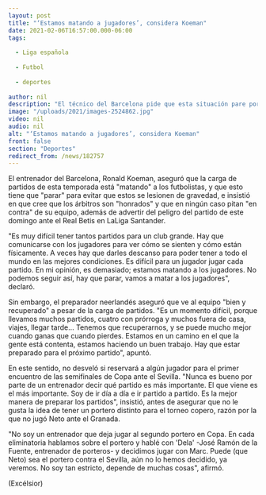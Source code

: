 ```yaml
---
layout: post
title: "‘Estamos matando a jugadores’, considera Koeman"
date: 2021-02-06T16:57:00.000-06:00
tags:
  
  - Liga española
  
  - Futbol
  
  - deportes
  
author: nil
description: "El técnico del Barcelona pide que esta situación pare porque no se puede seguir así. “Llevamos muchos partidos”, dice"
image: "/uploads/2021/images-2524862.jpg"
video: nil
audio: nil
alt: "‘Estamos matando a jugadores’, considera Koeman"
front: false
section: "Deportes"
redirect_from: /news/182757
---
```


El entrenador del Barcelona, Ronald Koeman, aseguró que la carga de partidos de esta temporada está "matando" a los futbolistas, y que esto tiene que "parar" para evitar que estos se lesionen de gravedad, e insistió en que cree que los árbitros son "honrados" y que en ningún caso pitan "en contra" de su equipo, además de advertir del peligro del partido de este domingo ante el Real Betis en LaLiga Santander.

"Es muy difícil tener tantos partidos para un club grande. Hay que comunicarse con los jugadores para ver cómo se sienten y cómo están físicamente. A veces hay que darles descanso para poder tener a todo el mundo en las mejores condiciones. Es difícil para un jugador jugar cada partido. En mi opinión, es demasiado; estamos matando a los jugadores. No podemos seguir así, hay que parar, vamos a matar a los jugadores", declaró.

Sin embargo, el preparador neerlandés aseguró que ve al equipo "bien y recuperado" a pesar de la carga de partidos. "Es un momento difícil, porque llevamos muchos partidos, cuatro con prórroga y muchos fuera de casa, viajes, llegar tarde... Tenemos que recuperarnos, y se puede mucho mejor cuando ganas que cuando pierdes. Estamos en un camino en el que la gente está contenta, estamos haciendo un buen trabajo. Hay que estar preparado para el próximo partido", apuntó.

En este sentido, no desveló si reservará a algún jugador para el primer encuentro de las semifinales de Copa ante el Sevilla. "Nunca es bueno por parte de un entrenador decir qué partido es más importante. El que viene es el más importante. Soy de ir día a día e ir partido a partido. Es la mejor manera de preparar los partidos", insistió, antes de asegurar que no le gusta la idea de tener un portero distinto para el torneo copero, razón por la que no jugó Neto ante el Granada.

"No soy un entrenador que deja jugar al segundo portero en Copa. En cada eliminatoria hablamos sobre el portero y hablé con 'Dela' -José Ramón de la Fuente, entrenador de porteros- y decidimos jugar con Marc. Puede (que Neto) sea el portero contra el Sevilla, aún no lo hemos decidido, ya veremos. No soy tan estricto, depende de muchas cosas", afirmó.

(Excélsior)